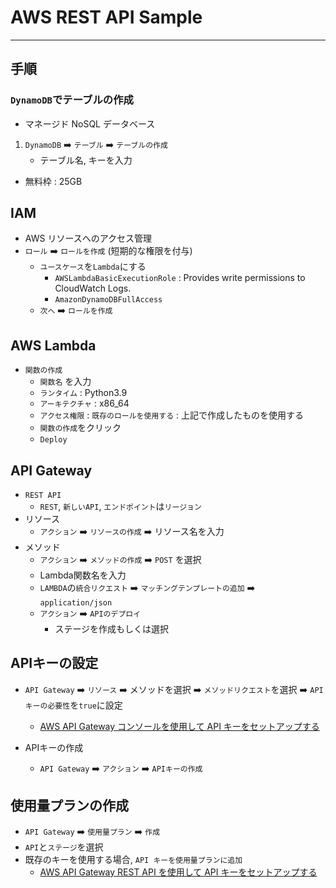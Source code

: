 # AWS REST API Sample
---
## 手順
### `DynamoDB`でテーブルの作成
- マネージド NoSQL データベース
1. `DynamoDB` :arrow_right: `テーブル` :arrow_right: `テーブルの作成`
    - テーブル名, キーを入力
- 無料枠 : 25GB
## IAM
- AWS リソースへのアクセス管理
- `ロール` :arrow_right: `ロールを作成` (短期的な権限を付与)
    - `ユースケース`を`Lambda`にする
        - `AWSLambdaBasicExecutionRole` : Provides write permissions to CloudWatch Logs.
        - `AmazonDynamoDBFullAccess`
    - `次へ` :arrow_right: `ロールを作成`

## AWS Lambda
- `関数の作成`
    - `関数名` を入力
    - `ランタイム` : Python3.9
    - `アーキテクチャ` : x86_64
    - `アクセス権限` : `既存のロールを使用する` : 上記で作成したものを使用する
    - `関数の作成`をクリック
    - `Deploy`

## API Gateway
- `REST API`
    - `REST`, `新しいAPI`, `エンドポイント`は`リージョン`
- リソース
    - `アクション` :arrow_right: `リソースの作成` :arrow_right: リソース名を入力
- メソッド
    - `アクション` :arrow_right: `メソッドの作成` :arrow_right: `POST` を選択
    - Lambda関数名を入力
    - `LAMBDA`の`統合リクエスト` :arrow_right: `マッチングテンプレートの追加` :arrow_right: `application/json`
    - `アクション` :arrow_right: `APIのデプロイ`
        - ステージを作成もしくは選択


## APIキーの設定
- `API Gateway` :arrow_right: `リソース` :arrow_right: メソッドを選択 :arrow_right: `メソッドリクエスト`を選択 :arrow_right: `APIキーの必要性`を`true`に設定
    - [AWS API Gateway コンソールを使用して API キーをセットアップする](https://docs.aws.amazon.com/ja_jp/apigateway/latest/developerguide/api-gateway-setup-api-key-with-console.html) 

- APIキーの作成
    - `API Gateway` :arrow_right: `アクション` :arrow_right: `APIキーの作成`

## 使用量プランの作成
- `API Gateway` :arrow_right: `使用量プラン` :arrow_right: `作成`
- `API`と`ステージ`を選択
- 既存のキーを使用する場合, `API キーを使用量プランに追加`
    - [AWS API Gateway REST API を使用して API キーをセットアップする](https://docs.aws.amazon.com/ja_jp/apigateway/latest/developerguide/api-gateway-setup-api-key-with-restapi.html)